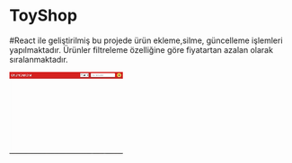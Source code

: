 # ToyShop
#React ile geliştirilmiş bu projede ürün ekleme,silme, güncelleme işlemleri yapılmaktadır. Ürünler filtreleme özelliğine göre fiyatartan azalan olarak sıralanmaktadır.

![](oyuncak.gif)
